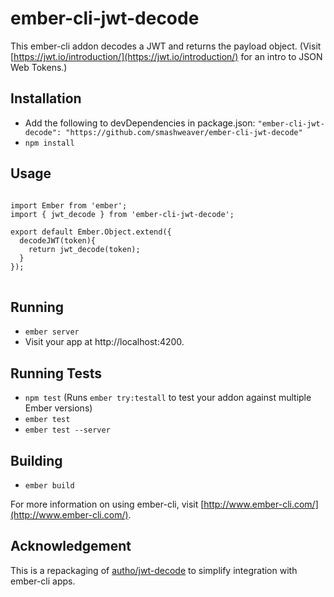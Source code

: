 # ember-cli-jwt-decode
This ember-cli addon decodes a JWT and returns the payload object. (Visit [https://jwt.io/introduction/](https://jwt.io/introduction/) for an intro to JSON Web Tokens.)

## Installation
* Add the following to devDependencies in package.json: `"ember-cli-jwt-decode": "https://github.com/smashweaver/ember-cli-jwt-decode"`
* `npm install`

## Usage
<pre>
<code>
import Ember from 'ember';
import { jwt_decode } from 'ember-cli-jwt-decode';

export default Ember.Object.extend({
  decodeJWT(token){
    return jwt_decode(token);
  }
});
</code>
</pre>

## Running
* `ember server`
* Visit your app at http://localhost:4200.

## Running Tests
* `npm test` (Runs `ember try:testall` to test your addon against multiple Ember versions)
* `ember test`
* `ember test --server`

## Building
* `ember build`

For more information on using ember-cli, visit [http://www.ember-cli.com/](http://www.ember-cli.com/).


## Acknowledgement
This is a repackaging of [autho/jwt-decode](https://github.com/auth0/jwt-decode) to simplify  integration with ember-cli apps.
